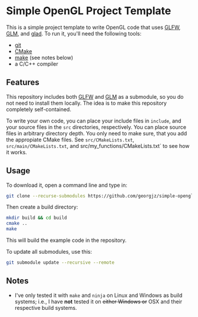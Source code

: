 # Simple OpenGL Project Template

This is a simple project template to write OpenGL code that uses [GLFW][1], [GLM][2], and [glad][3]. To run it, you'll need the following tools:

* [git][4]
* [CMake][5]
* [make][6] (see notes below)
* a C/C++ compiler

## Features

This repository includes both [GLFW][1] and [GLM][2] as a submodule, so you do not need to install them locally. The idea is to make this repository completely self-contained.

To write your own code, you can place your include files in `include`, and your source files in the `src` directories, respectively. You can place source files in arbitrary directory depth. You only need to make sure, that you add the appropiate CMake files. See `src/CMakeLists.txt`, `src/main/CMakeLists.txt`, and src/my_functions/CMakeLists.txt` to see how it works.

## Usage

To download it, open a command line and type in:

```bash
git clone --recurse-submodules https://github.com/georgjz/simple-opengl-project-template.git
```

Then create a build directory:

```bash
mkdir build && cd build
cmake ..
make
```

This will build the example code in the repository.

To update all submodules, use this:

```bash
git submodule update --recursive --remote
```

## Notes

* I've only tested it with `make` and `ninja` on Linux and Windows as build systems; i.e., I have **not** tested it on ~~either Windows or~~ OSX and their respective build systems.

[1]: https://www.glfw.org
[2]: https://glm.g-truc.net/0.9.9/index.html
[3]: https://glad.dav1d.de
[4]: https://git-scm.com
[5]: https://cmake.org
[6]: https://www.gnu.org/software/make/
